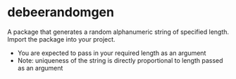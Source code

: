 # debeerandomgen

A package that generates a random alphanumeric string of specified length. Import the package into your project.

* You are expected to pass in your required length as an argument
* Note: uniqueness of the string is directly proportional to length passed as an argument
